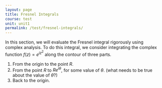 ```yaml
---
layout: page
title: Fresnel Integrals
course: test
unit: unit1
permalink: /test/fresnel-integrals/
---
```


In this section, we will evaluate the Fresnel integral rigorously using complex analysis. To do this integral, we consider integrating the complex function $f(z) = e^{iz^2}$ along the contour of three parts. 
1. From the origin to the point $R$. 
2. From the point $R$ to $Re^{i\theta}$, for some value of $\theta$. (what needs to be true about the value of $\theta$?)
3. Back to the origin. 







